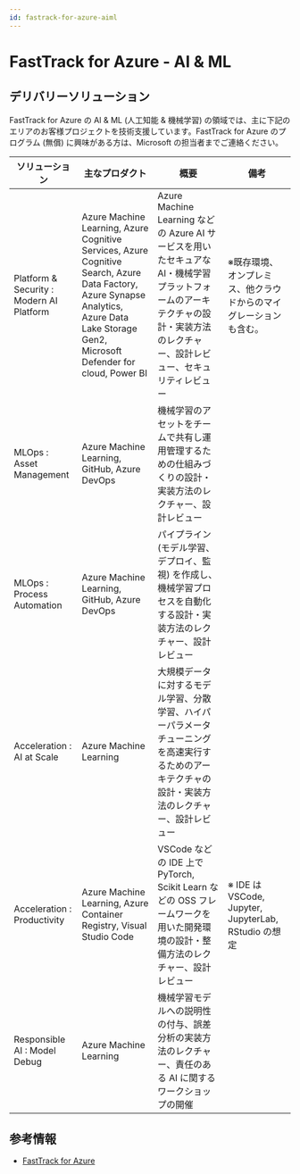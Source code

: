 ```yaml
---
id: fastrack-for-azure-aiml
---
```


# FastTrack for Azure - AI & ML
## デリバリーソリューション

FastTrack for Azure の AI & ML (人工知能 & 機械学習) の領域では、主に下記のエリアのお客様プロジェクトを技術支援しています。FastTrack for Azure のプログラム (無償) に興味がある方は、Microsoft の担当者までご連絡ください。


|ソリューション  |主なプロダクト |概要 |備考|
|---------|---------|---------|---------|
|Platform & Security : Modern AI Platform |Azure Machine Learning, Azure Cognitive Services, Azure Cognitive Search, Azure Data Factory, Azure Synapse Analytics, Azure Data Lake Storage Gen2, Microsoft Defender for cloud, Power BI|Azure Machine Learning などの Azure AI サービスを用いたセキュアな AI・機械学習プラットフォームのアーキテクチャの設計・実装方法のレクチャー、設計レビュー、セキュリティレビュー|※既存環境、オンプレミス、他クラウドからのマイグレーションも含む。|
|MLOps : Asset Management |Azure Machine Learning, GitHub, Azure DevOps|機械学習のアセットをチームで共有し運用管理するための仕組みづくりの設計・実装方法のレクチャー、設計レビュー|
|MLOps : Process Automation|Azure Machine Learning, GitHub, Azure DevOps|パイプライン (モデル学習、デプロイ、監視) を作成し、機械学習プロセスを自動化する設計・実装方法のレクチャー、設計レビュー|         |
|Acceleration : AI at Scale|Azure Machine Learning|大規模データに対するモデル学習、分散学習、ハイパーパラメータチューニングを高速実行するためのアーキテクチャの設計・実装方法のレクチャー、設計レビュー|         |
|Acceleration : Productivity|Azure Machine Learning, Azure Container Registry, Visual Studio Code|VSCode などの IDE 上で PyTorch, Scikit Learn などの OSS フレームワークを用いた開発環境の設計・整備方法のレクチャー、設計レビュー|※ IDE は VSCode, Jupyter, JupyterLab, RStudio の想定|
|Responsible AI : Model Debug​|Azure Machine Learning|機械学習モデルへの説明性の付与、誤差分析の実装方法のレクチャー、責任のある AI に関するワークショップの開催|         |



## 参考情報
- [FastTrack for Azure](https://azure.microsoft.com/ja-jp/programs/azure-fasttrack/#overview)